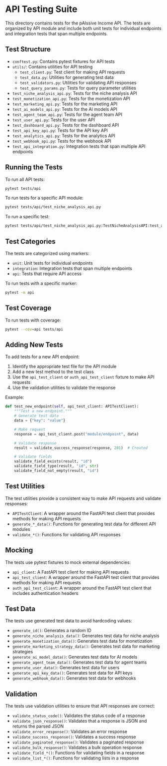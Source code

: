 # API Testing Suite

This directory contains tests for the pAIssive Income API. The tests are organized by API module and include both unit tests for individual endpoints and integration tests that span multiple endpoints.

## Test Structure

- `conftest.py`: Contains pytest fixtures for API tests
- `utils/`: Contains utilities for API testing
  - `test_client.py`: Test client for making API requests
  - `test_data.py`: Utilities for generating test data
  - `test_validators.py`: Utilities for validating API responses
  - `test_query_params.py`: Tests for query parameter utilities
- `test_niche_analysis_api.py`: Tests for the niche analysis API
- `test_monetization_api.py`: Tests for the monetization API
- `test_marketing_api.py`: Tests for the marketing API
- `test_ai_models_api.py`: Tests for the AI models API
- `test_agent_team_api.py`: Tests for the agent team API
- `test_user_api.py`: Tests for the user API
- `test_dashboard_api.py`: Tests for the dashboard API
- `test_api_key_api.py`: Tests for the API key API
- `test_analytics_api.py`: Tests for the analytics API
- `test_webhook_api.py`: Tests for the webhook API
- `test_api_integration.py`: Integration tests that span multiple API endpoints

## Running the Tests

To run all API tests:

```bash
pytest tests/api
```

To run tests for a specific API module:

```bash
pytest tests/api/test_niche_analysis_api.py
```

To run a specific test:

```bash
pytest tests/api/test_niche_analysis_api.py:TestNicheAnalysisAPI:test_analyze_niche
```

## Test Categories

The tests are categorized using markers:

- `unit`: Unit tests for individual endpoints
- `integration`: Integration tests that span multiple endpoints
- `api`: Tests that require API access

To run tests with a specific marker:

```bash
pytest -m api
```

## Test Coverage

To run tests with coverage:

```bash
pytest --cov=api tests/api
```

## Adding New Tests

To add tests for a new API endpoint:

1. Identify the appropriate test file for the API module
2. Add a new test method to the test class
3. Use the `api_test_client` or `auth_api_test_client` fixture to make API requests
4. Use the validation utilities to validate the response

Example:

```python
def test_new_endpoint(self, api_test_client: APITestClient):
    """Test a new endpoint."""
    # Generate test data
    data = {"key": "value"}

    # Make request
    response = api_test_client.post("module/endpoint", data)

    # Validate response
    result = validate_success_response(response, 201)  # Created

    # Validate fields
    validate_field_exists(result, "id")
    validate_field_type(result, "id", str)
    validate_field_not_empty(result, "id")
```

## Test Utilities

The test utilities provide a consistent way to make API requests and validate responses:

- `APITestClient`: A wrapper around the FastAPI test client that provides methods for making API requests
- `generate_*_data()`: Functions for generating test data for different API modules
- `validate_*()`: Functions for validating API responses

## Mocking

The tests use pytest fixtures to mock external dependencies:

- `api_client`: A FastAPI test client for making API requests
- `api_test_client`: A wrapper around the FastAPI test client that provides methods for making API requests
- `auth_api_test_client`: A wrapper around the FastAPI test client that includes authentication headers

## Test Data

The tests use generated test data to avoid hardcoding values:

- `generate_id()`: Generates a random ID
- `generate_niche_analysis_data()`: Generates test data for niche analysis
- `generate_monetization_data()`: Generates test data for monetization
- `generate_marketing_strategy_data()`: Generates test data for marketing strategies
- `generate_ai_model_data()`: Generates test data for AI models
- `generate_agent_team_data()`: Generates test data for agent teams
- `generate_user_data()`: Generates test data for users
- `generate_api_key_data()`: Generates test data for API keys
- `generate_webhook_data()`: Generates test data for webhooks

## Validation

The tests use validation utilities to ensure that API responses are correct:

- `validate_status_code()`: Validates the status code of a response
- `validate_json_response()`: Validates that a response is JSON and returns the parsed JSON
- `validate_error_response()`: Validates an error response
- `validate_success_response()`: Validates a success response
- `validate_paginated_response()`: Validates a paginated response
- `validate_bulk_response()`: Validates a bulk operation response
- `validate_field_*()`: Functions for validating fields in a response
- `validate_list_*()`: Functions for validating lists in a response